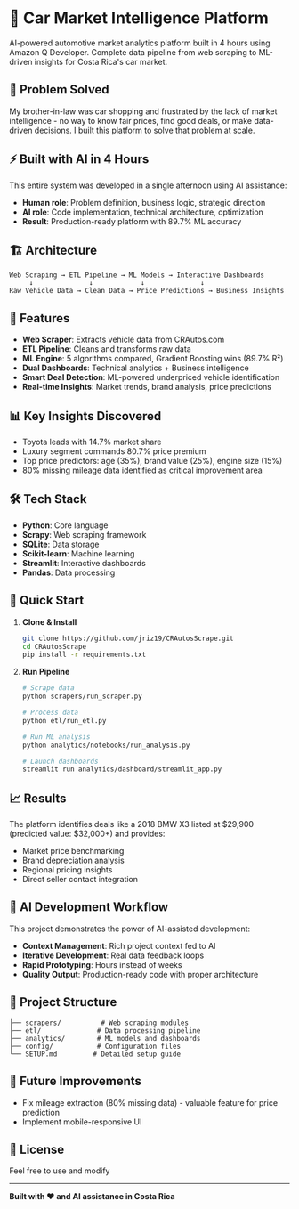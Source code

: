 # 🚗 Car Market Intelligence Platform

AI-powered automotive market analytics platform built in 4 hours using Amazon Q Developer. Complete data pipeline from web scraping to ML-driven insights for Costa Rica's car market.

## 🎯 Problem Solved

My brother-in-law was car shopping and frustrated by the lack of market intelligence - no way to know fair prices, find good deals, or make data-driven decisions. I built this platform to solve that problem at scale.

## ⚡ Built with AI in 4 Hours

This entire system was developed in a single afternoon using AI assistance:
- **Human role**: Problem definition, business logic, strategic direction
- **AI role**: Code implementation, technical architecture, optimization
- **Result**: Production-ready platform with 89.7% ML accuracy

## 🏗️ Architecture

```
Web Scraping → ETL Pipeline → ML Models → Interactive Dashboards
     ↓              ↓            ↓              ↓
Raw Vehicle Data → Clean Data → Price Predictions → Business Insights
```

## 🚀 Features

- **Web Scraper**: Extracts vehicle data from CRAutos.com
- **ETL Pipeline**: Cleans and transforms raw data
- **ML Engine**: 5 algorithms compared, Gradient Boosting wins (89.7% R²)
- **Dual Dashboards**: Technical analytics + Business intelligence
- **Smart Deal Detection**: ML-powered underpriced vehicle identification
- **Real-time Insights**: Market trends, brand analysis, price predictions

## 📊 Key Insights Discovered

- Toyota leads with 14.7% market share
- Luxury segment commands 80.7% price premium
- Top price predictors: age (35%), brand value (25%), engine size (15%)
- 80% missing mileage data identified as critical improvement area

## 🛠️ Tech Stack

- **Python**: Core language
- **Scrapy**: Web scraping framework
- **SQLite**: Data storage
- **Scikit-learn**: Machine learning
- **Streamlit**: Interactive dashboards
- **Pandas**: Data processing

## 🚀 Quick Start

1. **Clone & Install**
   ```bash
   git clone https://github.com/jriz19/CRAutosScrape.git
   cd CRAutosScrape
   pip install -r requirements.txt
   ```

2. **Run Pipeline**
   ```bash
   # Scrape data
   python scrapers/run_scraper.py
   
   # Process data
   python etl/run_etl.py
   
   # Run ML analysis
   python analytics/notebooks/run_analysis.py
   
   # Launch dashboards
   streamlit run analytics/dashboard/streamlit_app.py
   ```

## 📈 Results

The platform identifies deals like a 2018 BMW X3 listed at $29,900 (predicted value: $32,000+) and provides:
- Market price benchmarking
- Brand depreciation analysis
- Regional pricing insights
- Direct seller contact integration

## 🤖 AI Development Workflow

This project demonstrates the power of AI-assisted development:
- **Context Management**: Rich project context fed to AI
- **Iterative Development**: Real data feedback loops
- **Rapid Prototyping**: Hours instead of weeks
- **Quality Output**: Production-ready code with proper architecture

## 📁 Project Structure

```
├── scrapers/          # Web scraping modules
├── etl/              # Data processing pipeline
├── analytics/        # ML models and dashboards
├── config/           # Configuration files
└── SETUP.md         # Detailed setup guide
```

## 🔮 Future Improvements

- Fix mileage extraction (80% missing data) - valuable feature for price prediction
- Implement mobile-responsive UI

## 📄 License

Feel free to use and modify

---

**Built with ❤️ and AI assistance in Costa Rica**
